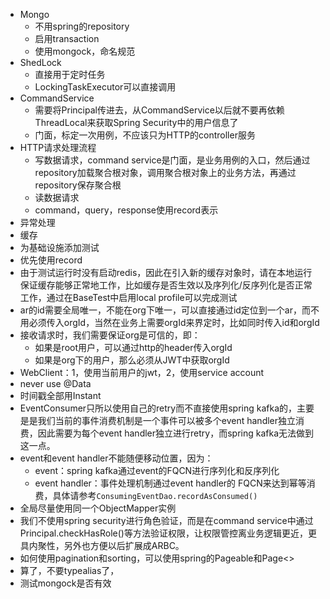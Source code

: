 - Mongo
  - 不用spring的repository
  - 启用transaction
  - 使用mongock，命名规范
- ShedLock
  - 直接用于定时任务
  - LockingTaskExecutor可以直接调用
- CommandService
  - 需要将Principal传进去，从CommandService以后就不要再依赖ThreadLocal来获取Spring Security中的用户信息了
  - 门面，标定一次用例，不应该只为HTTP的controller服务
- HTTP请求处理流程
  - 写数据请求，command service是门面，是业务用例的入口，然后通过repository加载聚合根对象，调用聚合根对象上的业务方法，再通过repository保存聚合根
  - 读数据请求
  - command，query，response使用record表示
- 异常处理
- 缓存
- 为基础设施添加测试
- 优先使用record
- 由于测试运行时没有启动redis，因此在引入新的缓存对象时，请在本地运行保证缓存能够正常地工作，比如缓存是否生效以及序列化/反序列化是否正常工作，通过在BaseTest中启用local profile可以完成测试
- ar的id需要全局唯一，不能在org下唯一，可以直接通过id定位到一个ar，而不用必须传入orgId，当然在业务上需要orgId来界定时，比如同时传入id和orgId
- 接收请求时，我们需要保证org是可信的，即：
  - 如果是root用户，可以通过http的header传入orgId
  - 如果是org下的用户，那么必须从JWT中获取orgId
- WebClient：1，使用当前用户的jwt，2，使用service account
- never use @Data
- 时间戳全部用Instant
- EventConsumer只所以使用自己的retry而不直接使用spring kafka的，主要是是我们当前的事件消费机制是一个事件可以被多个event handler独立消费，因此需要为每个event handler独立进行retry，而spring kafka无法做到这一点。
- event和event handler不能随便移动位置，因为：
  - event：spring kafka通过event的FQCN进行序列化和反序列化
  - event handler：事件处理机制通过event handler的 FQCN来达到幂等消费，具体请参考`ConsumingEventDao.recordAsConsumed()`
- 全局尽量使用同一个ObjectMapper实例
- 我们不使用spring security进行角色验证，而是在command service中通过Principal.checkHasRole()等方法验证权限，让权限管控离业务逻辑更近，更具内聚性，另外也方便以后扩展成ARBC。
- 如何使用pagination和sorting，可以使用spring的Pageable和Page<>
- 算了，不要typealias了，
- 测试mongock是否有效
